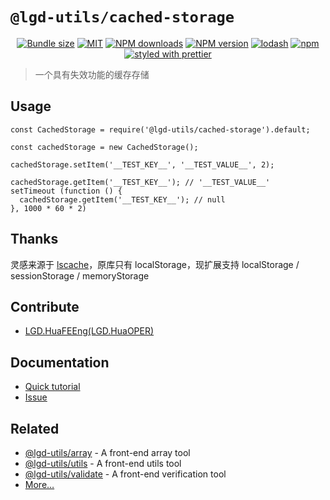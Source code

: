 <!--
 * @Author: shiconghua
 * @Alias: LGD.HuaFEEng
 * @Date: 2021-08-30 19:45:52
 * @LastEditTime: 2021-09-12 11:42:57
 * @LastEditors: shiconghua
 * @Description: file content
 * @FilePath: \lgd-utils\packages\cached-storage\README.md
-->
# `@lgd-utils/cached-storage`

<div align="center">

[![Bundle size](https://img.shields.io/bundlephobia/minzip/@lgd-utils/cached-storage.svg)](https://bundlephobia.com/result?p=@lgd-utils/cached-storage)
[![MIT](https://img.shields.io/badge/license-MIT-000000.svg)](https://opensource.org/licenses/MIT/)
[![NPM downloads](https://img.shields.io/npm/dm/@lgd-utils/cached-storage.svg?style=flat)](https://npmjs.org/package/@lgd-utils/cached-storage)
[![NPM version](https://img.shields.io/npm/v/@lgd-utils/cached-storage.svg?style=flat)](https://npmjs.org/package/@lgd-utils/cached-storage)
[![lodash](https://img.shields.io/badge/lodash-4-green.svg)](https://github.com/lodash/lodash)
[![npm](https://img.shields.io/npm/dt/@lgd-utils/cached-storage)](https://www.npmjs.com/package/@lgd-utils/cached-storage)
[![styled with prettier](https://img.shields.io/badge/styled_with-prettier-ff69b4.svg)](https://github.com/prettier/prettier)

</div>

> 一个具有失效功能的缓存存储

## Usage

```
const CachedStorage = require('@lgd-utils/cached-storage').default;

const cachedStorage = new CachedStorage();

cachedStorage.setItem('__TEST_KEY__', '__TEST_VALUE__', 2);

cachedStorage.getItem('__TEST_KEY__'); // '__TEST_VALUE__'
setTimeout (function () {
  cachedStorage.getItem('__TEST_KEY__'); // null
}, 1000 * 60 * 2)
```

## Thanks
灵感来源于 [lscache](http://github.com/pamelafox/lscache)，原库只有 localStorage，现扩展支持 localStorage / sessionStorage / memoryStorage

## Contribute

- [LGD.HuaFEEng(LGD.HuaOPER)][blog]

## Documentation

- [Quick tutorial](https://github.com/LGDHuaOPER/lgd-utils/tree/main/packages/cached-storage#readme)
- [Issue](https://github.com/LGDHuaOPER/lgd-utils/issues)

## Related

- [@lgd-utils/array](https://github.com/LGDHuaOPER/lgd-utils/tree/main/packages/array) - A front-end array tool
- [@lgd-utils/utils](https://github.com/LGDHuaOPER/lgd-utils/tree/main/packages/utils) - A front-end utils tool
- [@lgd-utils/validate](https://github.com/LGDHuaOPER/lgd-utils/tree/main/packages/validate) - A front-end verification tool
- [More…](https://github.com/LGDHuaOPER/lgd-utils)

[blog]: https://lgdhuaoper.github.io/ '敬昭的博客'
